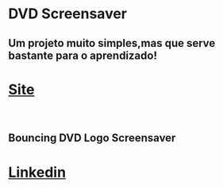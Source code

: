 # DVD Screensaver
<h2>Um projeto muito simples,mas que serve bastante para o aprendizado!<h2>
<h1><a href="https://Kadu-H.github.io/DVD-Screensaver/" target="_blank" rel="noopener noreferrer">Site</a><h1>
<img src="https://i.imgur.com/eNHopZ2.gif" class="logo" alt="">
<h2>Bouncing DVD Logo Screensaver<h2>
<h1><a href = "https://www.linkedin.com/in/carlos-eduardo-silva-santos-26634520a/" target ="_blank">Linkedin</a></h1>
